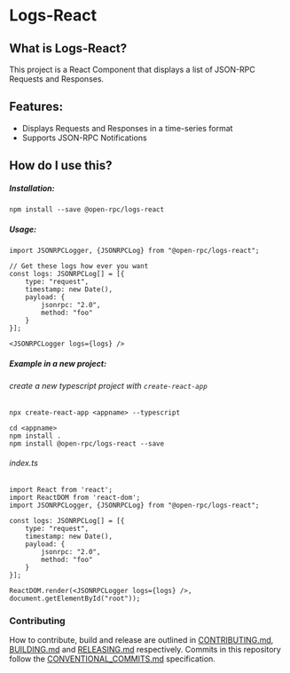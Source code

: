 # Logs-React

## What is Logs-React?

This project is a React Component that displays a list of JSON-RPC Requests and Responses.

## Features:

* Displays Requests and Responses in a time-series format
* Supports JSON-RPC Notifications

## How do I use this?

##### Installation:
```
npm install --save @open-rpc/logs-react
```
##### Usage:
```
import JSONRPCLogger, {JSONRPCLog} from "@open-rpc/logs-react";

// Get these logs how ever you want
const logs: JSONRPCLog[] = [{
    type: "request",
    timestamp: new Date(),
    payload: {
        jsonrpc: "2.0",
        method: "foo"
    }
}];

<JSONRPCLogger logs={logs} />
```

##### Example in a new project:

###### create a new typescript project with `create-react-app`

```
npx create-react-app <appname> --typescript
```

```
cd <appname>
npm install .
npm install @open-rpc/logs-react --save
```

###### index.ts
```
import React from 'react';
import ReactDOM from 'react-dom';
import JSONRPCLogger, {JSONRPCLog} from "@open-rpc/logs-react";

const logs: JSONRPCLog[] = [{
    type: "request",
    timestamp: new Date(),
    payload: {
        jsonrpc: "2.0",
        method: "foo"
    }
}];

ReactDOM.render(<JSONRPCLogger logs={logs} />, document.getElementById("root"));

```

### Contributing

How to contribute, build and release are outlined in [CONTRIBUTING.md](CONTRIBUTING.md), [BUILDING.md](BUILDING.md) and [RELEASING.md](RELEASING.md) respectively. Commits in this repository follow the [CONVENTIONAL_COMMITS.md](CONVENTIONAL_COMMITS.md) specification.
